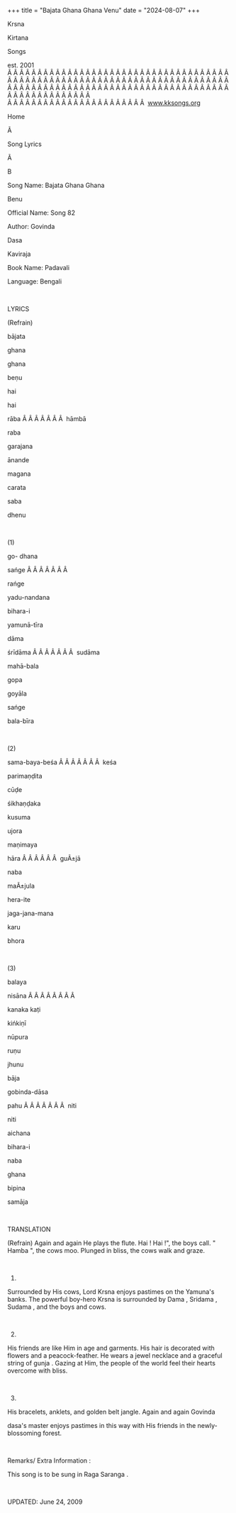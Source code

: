 +++ 
title = "Bajata Ghana Ghana Venu"
date = "2024-08-07"
+++

Krsna
 
Kirtana
 
Songs

est. 2001
Â Â Â Â Â Â Â Â Â Â Â Â Â Â Â Â Â Â Â Â Â Â Â Â Â Â Â Â Â Â Â Â Â Â Â Â Â Â Â Â Â Â Â Â Â Â Â Â Â Â Â Â Â Â Â Â Â Â Â Â Â Â Â Â Â Â Â Â Â Â Â Â Â Â Â Â Â Â Â Â Â Â Â Â Â Â Â Â Â Â Â Â Â Â Â Â Â Â Â Â Â Â Â Â Â Â Â Â Â Â Â Â Â Â Â Â Â Â Â Â Â Â Â Â Â  
Â Â Â Â Â Â Â Â Â Â Â Â Â Â Â Â Â Â Â Â Â Â Â  
www.kksongs.org










Home


Ã 
 
Song Lyrics
 
Ã 
 
B


Song Name: 
Bajata
 Ghana 
Ghana
 
Benu


Official Name: Song 82


Author: 
Govinda
 
Dasa
 
Kaviraja


Book Name: 
Padavali


Language: 
Bengali


 


LYRICS


(Refrain)


bājata
 
ghana
 
ghana
 
beṇu


hai
 
hai
 
rāba
Â Â Â Â Â Â Â  
hāmbā


raba
 
garajana


ānande
 
magana
 
carata
 
saba
 
dhenu




 


(1)


go-
dhana


sańge
Â Â Â Â Â Â Â 

rańge
 
yadu-nandana


bihara-i
 
yamunā-tīra


dāma
 
śrīdāma
Â Â Â Â Â Â Â  
sudāma
 
mahā-bala


gopa
 
goyāla
 
sańge
 
bala-bīra


 


(2)


sama-baya-beśa
Â Â Â Â Â Â Â  
keśa
 
parimaṇḍita


cūḍe
 
śikhaṇḍaka


kusuma
 
ujora


maṇimaya
 
hāra
Â Â Â Â Â Â  
guÃ±jā
 
naba
 
maÃ±jula


hera-ite
 
jaga-jana-mana
 
karu
 
bhora


 


(3)


balaya
 
nisāna
Â Â Â Â Â Â Â Â 

kanaka 
kaṭi
 
kińkiṇī


nūpura
 
ruṇu
 
jhunu
 
bāja


gobinda-dāsa
 
pahu
Â Â Â Â Â Â Â  
niti
 
niti
 
aichana


bihara-i
 
naba
 
ghana
 
bipina


samāja


 


TRANSLATION


(Refrain)
Again and again He plays the flute. 
Hai
! 
Hai
!", the boys call. "
Hamba
",
the cows moo. Plunged in bliss, the cows walk and graze.


 


1)
Surrounded by His cows, Lord 
Krsna
 enjoys pastimes on
the 
Yamuna's
 banks. The powerful boy-hero 
Krsna
 is surrounded by 
Dama
, 
Sridama
, 
Sudama
, and the boys and
cows.


 


2)
His friends are like Him in age and garments. His hair is decorated with
flowers and a peacock-feather. He wears a jewel necklace and a graceful string
of 
gunja
. Gazing at Him, the people of the world feel
their hearts overcome with bliss.


 


3)
His bracelets, anklets, and golden belt jangle. Again and again 
Govinda
 
dasa's
 master enjoys
pastimes in this way with His friends in the newly-blossoming forest.


 


Remarks/
Extra Information
: 


This song is to be sung in Raga 
Saranga
.


 


UPDATED:
 June 24, 2009